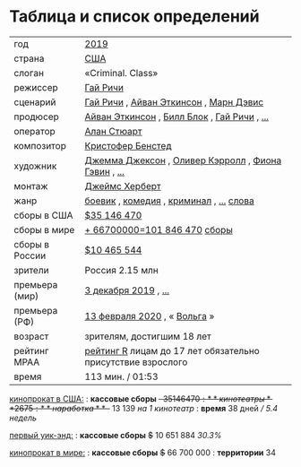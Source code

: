 # Таблица и список определений


|  |  |
| --- | --- |
| год | [2019](/lists/navigator/2019/?quick_filters=films) |
| страна | [США](/lists/navigator/country-1/?quick_filters=films) |
| слоган | «Criminal. Class» |
| режиссер | [Гай Ричи](/name/45159/) |
| сценарий | [Гай Ричи](/name/45159/) , [Айван Эткинсон](/name/4984694/) , [Марн Дэвис](/name/1910756/) |
| продюсер | [Айван Эткинсон](/name/4984694/) , [Билл Блок](/name/51810/) , [Гай Ричи](/name/45159/) , [...](/film/1143242/cast/#producer) |
| оператор | [Алан Стюарт](/name/643927/) |
| композитор | [Кристофер Бенстед](/name/3604626/) |
| художник | [Джемма Джексон](/name/1996197/) , [Оливер Кэрролл](/name/3960382/) , [Фиона Гэвин](/name/1997136/) , [...](/film/1143242/cast/#design) |
| монтаж | [Джеймс Херберт](/name/1987046/) |
| жанр | [боевик](/lists/navigator/action/?quick_filters=films) , [комедия](/lists/navigator/comedy/?quick_filters=films) , [криминал](/lists/navigator/crime/?quick_filters=films) , [...](/film/1143242/keywords/) [слова](/film/1143242/keywords/) |
| сборы в США | [$35 146 470](/film/1143242/box/) |
| сборы в мире | [+ $66 700 000 = $101 846 470](/film/1143242/box/)  [сборы](/film/1143242/box/) |
| сборы в России | [$10 465 544](/film/1143242/box/rus/) |
| зрители | Россия 2.15 млн |
| премьера (мир) | [3 декабря 2019](/film/1143242/dates/) , [...](/film/1143242/dates/) |
| премьера (РФ) | [13 февраля 2020](/premiere/ru/2020/to/1143242/#1143242) , « [Вольга](/lists/m_act[company]/166/) » |
| возраст | зрителям, достигшим 18 лет |
| рейтинг MPAA | [рейтинг R](/film/1143242/rn/R/) лицам до 17 лет обязательно присутствие взрослого |
| время | 113 мин. / 01:53 |

[кинопрокат в США:](/level/85/film/1143242/type/usa/)
:   **кассовые сборы** ~~$~~ 35 146 470
:   **кинотеатры** 2 675
:   **наработка** ~~$~~ 13 139 *на 1 кинотеатр*
:   **время** 38 дней */ 5.4 недель*

[первый уик-энд:](/level/42/weekend/2020-01-24/type/usa/cur/USD/#1143242)
:   **кассовые сборы** ~~$~~ 10 651 884 *30.3%*

[кинопрокат в мире:](/level/85/film/1143242/)
:   **кассовые сборы** ~~$~~ 66 700 000
:   **территории** 34
